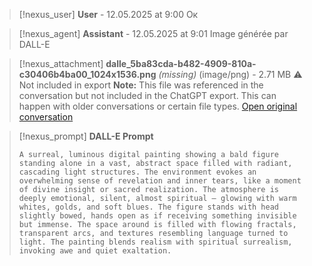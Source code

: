 >[!nexus_user] **User** - 12.05.2025 at 9:00
> Ок
<!-- UID: bbb21047-bac5-4866-b498-c734dae727e4 -->




>[!nexus_agent] **Assistant** - 12.05.2025 at 9:01
> Image générée par DALL-E

>[!nexus_attachment] **dalle_5ba83cda-b482-4909-810a-c30406b4ba00_1024x1536.png** *(missing)* (image/png) - 2.71 MB
> ⚠️ Not included in export
> **Note:** This file was referenced in the conversation but not included in the ChatGPT export. This can happen with older conversations or certain file types.
> [Open original conversation](https://chatgpt.com/)

>[!nexus_prompt] **DALL-E Prompt**
> ```
> A surreal, luminous digital painting showing a bald figure standing alone in a vast, abstract space filled with radiant, cascading light structures. The environment evokes an overwhelming sense of revelation and inner tears, like a moment of divine insight or sacred realization. The atmosphere is deeply emotional, silent, almost spiritual — glowing with warm whites, golds, and soft blues. The figure stands with head slightly bowed, hands open as if receiving something invisible but immense. The space around is filled with flowing fractals, transparent arcs, and textures resembling language turned to light. The painting blends realism with spiritual surrealism, invoking awe and quiet exaltation.
> ```
<!-- UID: 3b96876a-b6a2-42db-9a95-ff3d443c6e6f -->